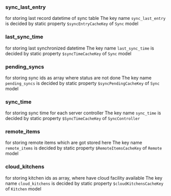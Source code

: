 ### sync_last_entry
for storing last record datetime of sync table
The key name `sync_last_entry` is decided by static property `$syncEntryCacheKey` of `Sync` model

### last_sync_time
for storing last synchronized datetime
The key name `last_sync_time` is decided by static property `$syncTimeCacheKey` of `Sync` model

### pending_syncs
for storing sync ids as array where status are not done
The key name `pending_syncs` is decided by static property `$syncPendingCacheKey` of `Sync` model

### sync_time
for storing sync time for each server controller
The key name `sync_time` is decided by static property `$SyncTimeCacheKey` of `SyncController`

### remote_items
for storing remote items which are got stored here
The key name `remote_items` is decided by static property `$RemoteItemsCacheKey` of `Remote` model

### cloud_kitchens
for storing kitchen ids as array, where have cloud facility available
The key name `cloud_kitchens` is decided by static property `$cloudKitchensCacheKey` of `Kitchen` model



